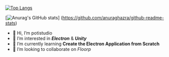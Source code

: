 [![Top Langs](https://github-readme-stats.vercel.app/api/top-langs/?username=potistudio
)](https://github.com/anuraghazra/github-readme-stats)

[![Anurag's GitHub stats](https://github-readme-stats.vercel.app/api?username=potistudio)]
(https://github.com/anuraghazra/github-readme-stats)

- 👋 Hi, I’m potistudio
- 👀 I’m interested in ***Electron*** & ***Unity***
- 🌱 I’m currently learning **Create the Electron Application from Scratch**
- 💞️ I’m looking to collaborate on *Floorp*

<!---
potistudio/potistudio is a ✨ special ✨ repository because its `README.md` (this file) appears on your GitHub profile.
You can click the Preview link to take a look at your changes.
--->
